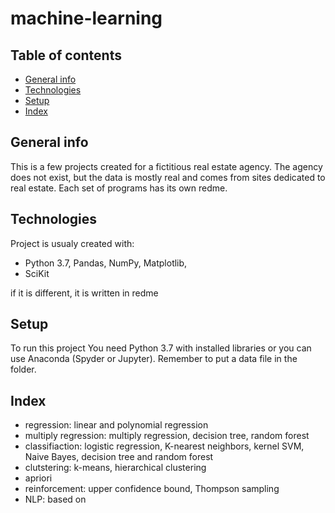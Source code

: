# machine-learning
## Table of contents
* [General info](#general-info)
* [Technologies](#technologies)
* [Setup](#setup)
* [Index](#index)

## General info
This is a few projects created for a fictitious real estate agency. 
The agency does not exist, but the data is mostly real and comes from sites dedicated to real estate.
Each set of programs has its own redme.
## Technologies
Project is usualy created with:
* Python 3.7, Pandas, NumPy, Matplotlib,
* SciKit

if it is different, it is written in redme

## Setup
To run this project You need Python 3.7 with installed libraries or you can use Anaconda (Spyder or Jupyter).
Remember to put a data file in the folder.

## Index
* regression: linear and polynomial regression
* multiply regression: multiply regression, decision tree, random forest
* classifiaction: logistic regression, K-nearest neighbors, kernel SVM, Naive Bayes, decision tree and random forest
* clutstering: k-means, hierarchical clustering
* apriori
* reinforcement: upper confidence bound, Thompson sampling
* NLP: based on 
